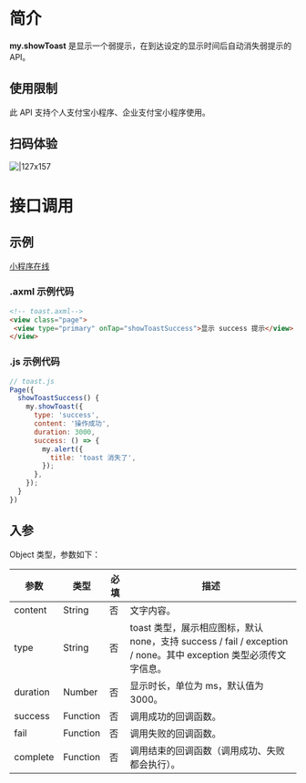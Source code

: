 
# 简介
**my.showToast** 是显示一个弱提示，在到达设定的显示时间后自动消失弱提示的 API。

## 使用限制
此 API 支持个人支付宝小程序、企业支付宝小程序使用。

## 扫码体验
![|127x157](https://gw.alipayobjects.com/zos/skylark-tools/public/files/e9f3b3c8c7c3cd7d169955c9facf59fa.jpeg#align=left&display=inline&height=157&margin=%5Bobject%20Object%5D&originHeight=157&originWidth=127&status=done&style=none&width=127)

# 接口调用

## 示例

[小程序在线](https://opendocs.alipay.com/examples/863c53fd-fd81-4ca0-baed-45cc8f8190e8)


### .axml 示例代码
```html
<!-- toast.axml-->
<view class="page">
 <view type="primary" onTap="showToastSuccess">显示 success 提示</view>
</view>
```

### .js 示例代码
```javascript
// toast.js
Page({
  showToastSuccess() {
    my.showToast({
      type: 'success',
      content: '操作成功',
      duration: 3000,
      success: () => {
        my.alert({
          title: 'toast 消失了',
        });
      },
    });
  }
})
```

## 入参
Object 类型，参数如下：

| **参数** | **类型** | **必填** | **描述** |
| --- | --- | --- | --- |
| content | String | 否 | 文字内容。 |
| type | String | 否 | toast 类型，展示相应图标，默认 none，支持 success / fail / exception / none。其中 exception 类型必须传文字信息。 |
| duration | Number | 否 | 显示时长，单位为 ms，默认值为 3000。 |
| success | Function | 否 | 调用成功的回调函数。 |
| fail | Function | 否 | 调用失败的回调函数。 |
| complete | Function | 否 | 调用结束的回调函数（调用成功、失败都会执行）。 |
